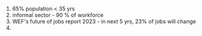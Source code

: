 1. 65% population < 35 yrs
2. informal sector - 90 % of workforce
3. WEF's future of jobs report 2023 - in next 5 yrs, 23% of jobs will change
4. 